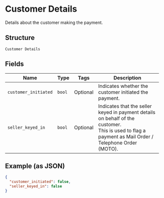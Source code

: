 
# Customer Details

Details about the customer making the payment.

## Structure

`Customer Details`

## Fields

| Name | Type | Tags | Description |
|  --- | --- | --- | --- |
| `customer_initiated` | `bool` | Optional | Indicates whether the customer initiated the payment. |
| `seller_keyed_in` | `bool` | Optional | Indicates that the seller keyed in payment details on behalf of the customer.<br>This is used to flag a payment as Mail Order / Telephone Order (MOTO). |

## Example (as JSON)

```json
{
  "customer_initiated": false,
  "seller_keyed_in": false
}
```

